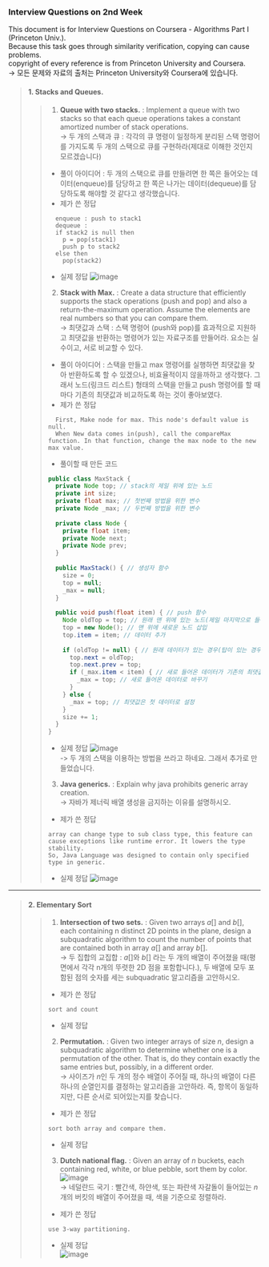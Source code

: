 ### Interview Questions on 2nd Week  
  
This document is for Interview Questions on Coursera - Algorithms Part I (Princeton Univ.).  
Because this task goes through similarity verification, copying can cause problems.  
copyright of every reference is from Princeton University and Coursera.  
-> 모든 문제와 자료의 출처는 Princeton University와 Coursera에 있습니다.  
  
> #### 1. Stacks and Queues.  
> > 1. __Queue with two stacks.__ : Implement a queue with two stacks so that each queue operations takes a constant amortized number of stack operations.  
> > -> 두 개의 스택과 큐 : 각각의 큐 명령이 일정하게 분리된 스택 명령어를 가지도록 두 개의 스택으로 큐를 구현하라(제대로 이해한 것인지 모르겠습니다)  
> > + 풀이 아이디어 : 두 개의 스택으로 큐를 만들려면 한 쪽은 들어오는 데이터(enqueue)를 담당하고 한 쪽은 나가는 데이터(dequeue)를 담당하도록 해야할 것 같다고 생각했습니다.
> > + 제가 쓴 정답  
> > ```
> >   enqueue : push to stack1  
> >   dequeue :  
> >   if stack2 is null then  
> >     p = pop(stack1)  
> >     push p to stack2  
> >   else then  
> >     pop(stack2)  
> > ```
> > + 실제 정답
> > ![image](https://user-images.githubusercontent.com/23286838/226097317-4ac512ce-332c-4ddb-970d-a39156b59101.png)  
> > 
> > 2. __Stack with Max.__ : Create a data structure that efficiently supports the stack operations (push and pop) and also a return-the-maximum operation. Assume the elements are real numbers so that you can compare them.  
> > -> 최댓값과 스택 : 스택 명령어 (push와 pop)를 효과적으로 지원하고 최댓값을 반환하는 명령어가 있는 자료구조를 만들어라. 요소는 실수이고, 서로 비교할 수 있다.  
> > + 풀이 아이디어 : 스택을 만들고 max 명령어를 실행하면 최댓값을 찾아 반환하도록 할 수 있겠으나, 비효율적이지 않을까하고 생각했다. 그래서 노드(링크드 리스트) 형태의 스택을 만들고 push 명령어를 할 때마다 기존의 최댓값과 비교하도록 하는 것이 좋아보였다. 
> > + 제가 쓴 정답
> > ```
> >   First, Make node for max. This node's default value is null.
> >   When New data comes in(push), call the compareMax function. In that function, change the max node to the new max value.  
> > ```
> > 
> > + 풀이할 때 만든 코드
> > ``` java
> > public class MaxStack {
> >   private Node top; // stack의 제일 위에 있는 노드
> >   private int size;
> >   private float max; // 첫번째 방법을 위한 변수
> >   private Node _max; // 두번째 방법을 위한 변수
> >   
> >   private class Node {
> >     private float item;
> >     private Node next;
> >     private Node prev;
> >   }
> >   
> >   public MaxStack() { // 생성자 함수
> >     size = 0;
> >     top = null;
> >     _max = null;
> >   }
> >   
> >   public void push(float item) { // push 함수
> >     Node oldTop = top; // 원래 맨 위에 있는 노드(제일 마지막으로 들어온 노드)
> >     top = new Node(); // 맨 위에 새로운 노드 삽입
> >     top.item = item; // 데이터 추가
> >     
> >     if (oldTop != null) { // 원래 데이터가 있는 경우(탑이 있는 경우)
> >       top.next = oldTop;
> >       top.next.prev = top;
> >       if (_max.item < item) { // 새로 들어온 데이터가 기존의 최댓값보다 큰 경우
> >         _max = top; // 새로 들어온 데이터로 바꾸기
> >       }
> >     } else {
> >       _max = top; // 최댓값은 첫 데이터로 설정
> >     }
> >     size += 1;
> >   }
> > }
> > ```  
> > + 실제 정답
> > ![image](https://user-images.githubusercontent.com/23286838/226097352-6adfa277-eeac-48e2-af29-697970a32925.png)  
> > -> 두 개의 스택을 이용하는 방법을 쓰라고 하네요.  그래서 추가로 만들었습니다.
> >   
> > 3. __Java generics.__ : Explain why java prohibits generic array creation.  
> > -> 자바가 제너릭 배열 생성을 금지하는 이유를 설명하시오.  
> > + 제가 쓴 정답  
> > ```
> > array can change type to sub class type, this feature can cause exceptions like runtime error. It lowers the type stability.
> > So, Java Language was designed to contain only specified type in generic.
> > ```
> > + 실제 정답
> > ![image](https://user-images.githubusercontent.com/23286838/226097373-957195ec-432c-4796-bbf2-c34fa6d16206.png)  
***  
> #### 2. Elementary Sort  
> > 1. __Intersection of two sets.__ : Given two arrays $a[]$ and $b[]$, each containing n distinct 2D points in the plane, design a subquadratic algorithm to count the number of points that are contained both in array $a[]$ and array $b[]$.  
> > -> 두 집합의 교집합 : $a[]$와 $b[]$ 라는 두 개의 배열이 주어졌을 때(평면에서 각각 n개의 뚜렷한 2D 점을 포함합니다.), 두 배열에 모두 포함된 점의 숫자를 세는 subquadratic 알고리즘을 고안하시오.  
> > + 제가 쓴 정답  
> > ```
> > sort and count
> > ```
> > + 실제 정답
> > 
> > 2. __Permutation.__ : Given two integer arrays of size $n$, design a subquadratic algorithm to determine whether one is a permutation of the other. That is, do they contain exactly the same entries but, possibly, in a different order.  
> > -> 사이즈가 $n$인 두 개의 정수 배열이 주어질 때, 하나의 배열이 다른 하나의 순열인지를 결정하는 알고리즘을 고안하라. 즉, 항목이 동일하지만, 다른 순서로 되어있는지를 찾습니다.
> > + 제가 쓴 정답  
> > ```
> > sort both array and compare them.
> > ```
> > + 실제 정답 
> > 
> > 3. __Dutch national flag.__ : Given an array of $n$ buckets, each containing red, white, or blue pebble, sort them by color.  
> > ![image](https://user-images.githubusercontent.com/23286838/226100310-e1d89723-f268-4637-8540-e7b5ef333b32.png)    
> > -> 네덜란드 국기 : 빨간색, 하얀색, 또는 파란색 자갈돌이 들어있는 $n$ 개의 버킷의 배열이 주어졌을 때, 색을 기준으로 정렬하라.  
> > + 제가 쓴 정답  
> > ```
> > use 3-way partitioning.
> > ```
> > + 실제 정답  
> > ![image](https://user-images.githubusercontent.com/23286838/226230742-6f19cfb3-5f10-4bc3-8994-98614605e684.png)  
